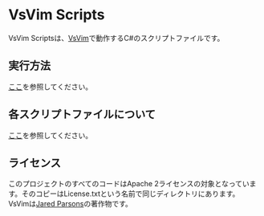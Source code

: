 VsVim Scripts
===

VsVim Scriptsは、[VsVim](https://github.com/jaredpar/VsVim)で動作するC#のスクリプトファイルです。

## 実行方法

[ここ](https://github.com/VsVim/VsVim/blob/master/Documentation/CSharp%20scripting.md)を参照してください。  

## 各スクリプトファイルについて

[ここ](Documentation/ScriptFiles.ja.md)を参照してください。  

## ライセンス

このプロジェクトのすべてのコードはApache 2ライセンスの対象となっています。そのコピーはLicense.txtという名前で同じディレクトリにあります。  
VsVimは[Jared Parsons](https://github.com/jaredpar)の著作物です。

